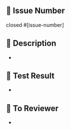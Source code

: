## 📱 Issue Number
<!-- 작업한 이슈 번호를 명시해주세요 -->
closed #[issue-number]

## 📱 Description
<!-- 작업 내용에 대한 설명을 적어주세요 -->
- 

## 📱 Test Result
<!-- local에서 postman으로 요청한 결과를 첨부합니다 -->
- 

## 📱 To Reviewer
<!-- 리뷰 받고 싶은 포인트를 작성합니다 -->
- 